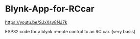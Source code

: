 # Blynk-App-for-RCcar

https://youtu.be/SJxXsy8NJ7k 

ESP32 code for a blynk remote control to an RC car. (very basis)
